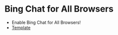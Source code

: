 # Bing Chat for All Browsers

- Enable Bing Chat for All Browsers!
- [Template](https://github.com/chibat/chrome-extension-typescript-starter)
